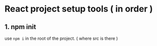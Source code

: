 # React project setup tools ( in order )

## 1. npm init

use `npm i` in the root of the project. ( where src is there )
